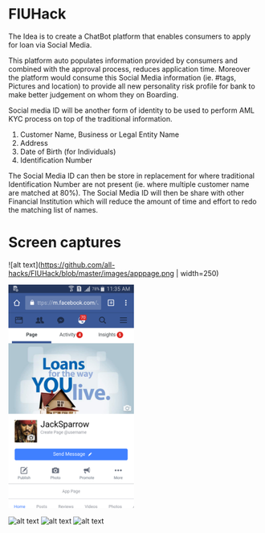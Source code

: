 # FIUHack

The Idea is to create a ChatBot platform that enables consumers to apply for loan via Social Media.

This platform auto populates information provided by consumers and combined with the approval process, reduces application time.
Moreover the platform would consume this Social Media information (ie. #tags, Pictures and location) to provide all new personality risk profile for bank to make better judgement on whom they on Boarding.

Social media ID will be another form of identity to be used to perform AML KYC process on top of the traditional information.
1.    Customer Name, Business or Legal Entity Name
2.    Address
3.    Date of Birth (for Individuals)
4.    Identification Number

The Social Media ID can then be store in replacement for where traditional Identification Number are not present (ie. where multiple customer name are matched at 80%). The Social Media ID will then be share with other Financial Institution which will reduce the amount of time and effort to redo the matching list of names.


# Screen captures 

![alt text](https://github.com/all-hacks/FIUHack/blob/master/images/apppage.png | width=250)

<img src="https://github.com/all-hacks/FIUHack/blob/master/images/apppage.png" width="250">

![alt text](http://url/to/img.png)
![alt text](http://url/to/img.png)
![alt text](http://url/to/img.png)

